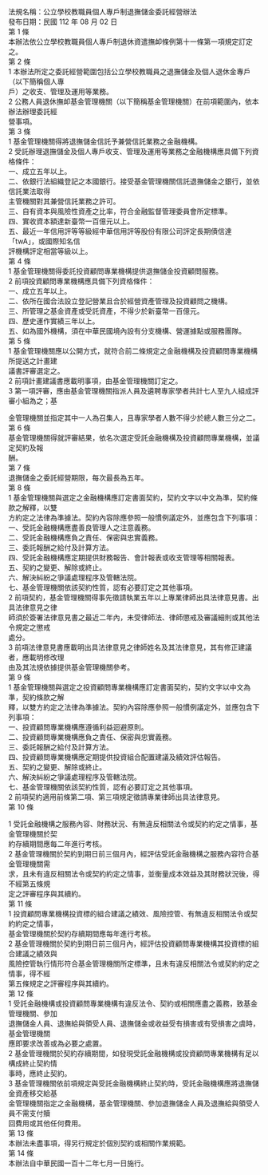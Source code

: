 法規名稱：公立學校教職員個人專戶制退撫儲金委託經營辦法  
發布日期：民國 112 年 08 月 02 日  
第 1 條  
本辦法依公立學校教職員個人專戶制退休資遣撫卹條例第十一條第一項規定訂定之。  
第 2 條  
1 本辦法所定之委託經營範圍包括公立學校教職員之退撫儲金及個人退休金專戶（以下簡稱個人專  
戶）之收支、管理及運用等業務。  
2 公務人員退休撫卹基金管理機關（以下簡稱基金管理機關）在前項範圍內，依本辦法辦理委託經  
營事項。  
第 3 條  
1 基金管理機關得將退撫儲金信託予兼營信託業務之金融機構。  
2 受託辦理退撫儲金及個人專戶收支、管理及運用等業務之金融機構應具備下列資格條件：  
一、成立五年以上。  
二、依銀行法組織登記之本國銀行。接受基金管理機關信託退撫儲金之銀行，並依信託業法取得  
主管機關對其兼營信託業務之許可。  
三、自有資本與風險性資產之比率，符合金融監督管理委員會所定標準。  
四、實收資本額達新臺幣一百億元以上。  
五、最近一年信用評等等級經中華信用評等股份有限公司評定長期債信達「twA」，或國際知名信  
評機構評定相當等級以上。  
第 4 條  
1 基金管理機關得委託投資顧問專業機構提供退撫儲金投資顧問服務。  
2 前項投資顧問專業機構應具備下列資格條件：  
一、成立五年以上。  
二、依所在國合法設立登記營業且合於經營資產管理及投資顧問之機構。  
三、所管理之基金資產或受託資產，不得少於新臺幣一百億元。  
四、歷史運作實績三年以上。  
五、如為國外機構，須在中華民國境內設有分支機構、營運據點或服務團隊。  
第 5 條  
1 基金管理機關應以公開方式，就符合前二條規定之金融機構及投資顧問專業機構所提送之計畫建  
議書評審選定之。  
2 前項計畫建議書應載明事項，由基金管理機關訂定之。  
3 第一項評審，應由基金管理機關指派人員及遴聘專家學者共計七人至九人組成評審小組為之；基  


金管理機關並指定其中一人為召集人，且專家學者人數不得少於總人數三分之二。  
第 6 條  
基金管理機關得就評審結果，依名次選定受託金融機構及投資顧問專業機構，並議定契約及報  
酬。  
第 7 條  
退撫儲金之委託經營期限，每次最長為五年。  
第 8 條  
1 基金管理機關與選定之金融機構應訂定書面契約，契約文字以中文為準，契約條款之解釋，以雙  
方約定之法律為準據法。契約內容除應參照一般慣例議定外，並應包含下列事項：  
一、受託金融機構應盡善良管理人之注意義務。  
二、受託金融機構應負之責任、保密與忠實義務。  
三、委託報酬之給付及計算方法。  
四、受託金融機構應定期提供財務報告、會計報表或收支管理等相關報表。  
五、契約之變更、解除或終止。  
六、解決糾紛之爭議處理程序及管轄法院。  
七、基金管理機關依該契約性質，認有必要訂定之其他事項。  
2 前項契約，基金管理機關得事先徵請執業五年以上專業律師出具法律意見書。出具法律意見之律  
師須於簽署法律意見書之最近二年內，未受律師法、律師懲戒及審議細則或其他法令規定之懲戒  
處分。  
3 前項法律意見書應載明出具法律意見之律師姓名及其法律意見，其有修正建議者，應載明修改理  
由及其法規依據提供基金管理機關參考。  
第 9 條  
1 基金管理機關與選定之投資顧問專業機構應訂定書面契約，契約文字以中文為準，契約條款之解  
釋，以雙方約定之法律為準據法。契約內容除應參照一般慣例議定外，並應包含下列事項：  
一、投資顧問專業機構應遵循利益迴避原則。  
二、投資顧問專業機構應負之責任、保密與忠實義務。  
三、委託報酬之給付及計算方法。  
四、投資顧問專業機構應定期提供投資組合配置建議及績效評估報告。  
五、契約之變更、解除或終止。  
六、解決糾紛之爭議處理程序及管轄法院。  
七、基金管理機關依該契約性質，認有必要訂定之其他事項。  
2 前項契約適用前條第二項、第三項規定徵請專業律師出具法律意見。  
第 10 條  


1 受託金融機構之服務內容、財務狀況、有無違反相關法令或契約約定之情事，基金管理機關於契  
約存續期間應每二年進行考核。  
2 基金管理機關於契約到期日前三個月內，經評估受託金融機構之服務內容符合基金管理機關需  
求，且未有違反相關法令或契約約定之情事，並衡量成本效益及其財務狀況後，得不經第五條規  
定之評審程序與其續約。  
第 11 條  
1 投資顧問專業機構投資標的組合建議之績效、風險控管、有無違反相關法令或契約約定之情事，  
基金管理機關於契約存續期間應每年進行考核。  
2 基金管理機關於契約到期日前三個月內，經評估投資顧問專業機構其投資標的組合建議之績效與  
風險控管執行情形符合基金管理機關所定標準，且未有違反相關法令或契約約定之情事，得不經  
第五條規定之評審程序與其續約。  
第 12 條  
1 受託金融機構或投資顧問專業機構有違反法令、契約或相關應盡之義務，致基金管理機關、參加  
退撫儲金人員、退撫給與領受人員、退撫儲金或收益受有損害或有受損害之虞時，基金管理機關  
應即要求改善或為必要之處置。  
2 基金管理機關於契約存續期間，如發現受託金融機構或投資顧問專業機構有足以構成終止契約情  
事時，應終止契約。  
3 基金管理機關依前項規定與受託金融機構終止契約時，受託金融機構應將退撫儲金資產移交給基  
金管理機關指定之金融機構，基金管理機關、參加退撫儲金人員及退撫給與領受人員不需支付贖  
回費用或其他任何費用。  
第 13 條  
本辦法未盡事項，得另行規定於個別契約或相關作業規範。  
第 14 條  
本辦法自中華民國一百十二年七月一日施行。  


